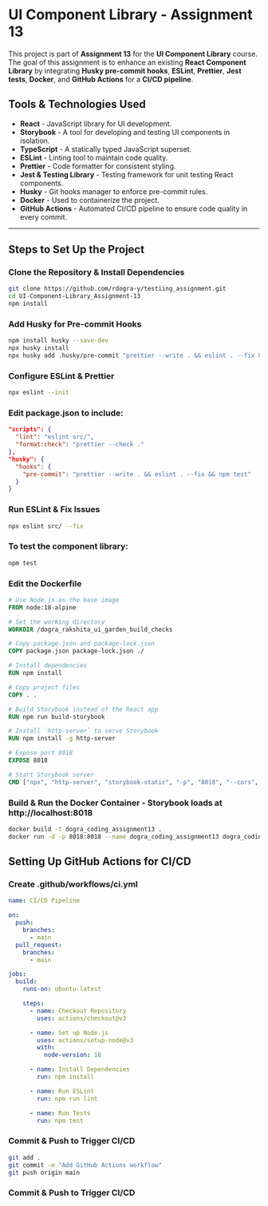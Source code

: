# UI Component Library - Assignment 13

This project is part of **Assignment 13** for the **UI Component Library** course. The goal of this assignment is to enhance an existing **React Component Library** by integrating **Husky pre-commit hooks**, **ESLint**, **Prettier**, **Jest tests**, **Docker**, and **GitHub Actions** for a **CI/CD pipeline**.

## Tools & Technologies Used

- **React** - JavaScript library for UI development.
- **Storybook** - A tool for developing and testing UI components in isolation.
- **TypeScript** - A statically typed JavaScript superset.
- **ESLint** - Linting tool to maintain code quality.
- **Prettier** - Code formatter for consistent styling.
- **Jest & Testing Library** - Testing framework for unit testing React components.
- **Husky** - Git hooks manager to enforce pre-commit rules.
- **Docker** - Used to containerize the project.
- **GitHub Actions** - Automated CI/CD pipeline to ensure code quality in every commit.

---

## Steps to Set Up the Project

### Clone the Repository & Install Dependencies

```sh
git clone https://github.com/rdogra-y/testiing_assignment.git
cd UI-Component-Library_Assignment-13
npm install
```

### Add Husky for Pre-commit Hooks

```sh
npm install husky --save-dev
npx husky install
npx husky add .husky/pre-commit "prettier --write . && eslint . --fix && npm test"
```

### Configure ESLint & Prettier

```sh
npx eslint --init

```

### Edit package.json to include:

```json
"scripts": {
  "lint": "eslint src/",
  "format:check": "prettier --check ."
},
"husky": {
  "hooks": {
    "pre-commit": "prettier --write . && eslint . --fix && npm test"
  }
}

```

### Run ESLint & Fix Issues

```sh
npx eslint src/ --fix

```

### To test the component library:

```sh
npm test

```

### Edit the Dockerfile

```dockerfile
# Use Node.js as the base image
FROM node:18-alpine

# Set the working directory
WORKDIR /dogra_rakshita_ui_garden_build_checks

# Copy package.json and package-lock.json
COPY package.json package-lock.json ./

# Install dependencies
RUN npm install

# Copy project files
COPY . .

# Build Storybook instead of the React app
RUN npm run build-storybook

# Install `http-server` to serve Storybook
RUN npm install -g http-server

# Expose port 8018
EXPOSE 8018

# Start Storybook server
CMD ["npx", "http-server", "storybook-static", "-p", "8018", "--cors", "--no-cache", "--log-ip"]
```

### Build & Run the Docker Container - Storybook loads at http://localhost:8018

```sh
docker build -t dogra_coding_assignment13 .
docker run -d -p 8018:8018 --name dogra_coding_assignment13 dogra_coding_assignment13

```

## Setting Up GitHub Actions for CI/CD

### Create .github/workflows/ci.yml

```yaml
name: CI/CD Pipeline

on:
  push:
    branches:
      - main
  pull_request:
    branches:
      - main

jobs:
  build:
    runs-on: ubuntu-latest

    steps:
      - name: Checkout Repository
        uses: actions/checkout@v3

      - name: Set up Node.js
        uses: actions/setup-node@v3
        with:
          node-version: 18

      - name: Install Dependencies
        run: npm install

      - name: Run ESLint
        run: npm run lint

      - name: Run Tests
        run: npm test
```

### Commit & Push to Trigger CI/CD

```sh
git add .
git commit -m "Add GitHub Actions workflow"
git push origin main

```

### Commit & Push to Trigger CI/CD
